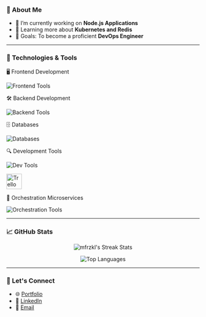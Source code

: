 ### 🌱 About Me

- 🔭 I’m currently working on **Node.js Applications**
- 🌱 Learning more about **Kubernetes and Redis**
- 🎯 Goals: To become a proficient **DevOps Engineer**

---

### 🔧 Technologies & Tools

🖥️ Frontend Development
<p align="left"> <img src="https://skillicons.dev/icons?i=react,tailwindcss,scss,css,html,vite" alt="Frontend Tools" /> </p>

🛠️ Backend Development
<p align="left"> <img src="https://skillicons.dev/icons?i=nodejs,express,typescript,javascript,python" alt="Backend Tools" /> </p>

🗄️ Databases
<p align="left"> <img src="https://skillicons.dev/icons?i=postgresql,mongodb,mysql" alt="Databases" /> </p>

🔍 Development Tools
<p align="left"> <img src="https://skillicons.dev/icons?i=git,docker" alt="Dev Tools" /> </p>
<p align="left"> <img src="https://upload.wikimedia.org/wikipedia/commons/7/7a/Trello-logo-blue.svg" alt="Trello" width="40" height="40" /> </p>

🚀 Orchestration Microservices
<p align="left"> <img src="https://skillicons.dev/icons?i=kubernetes" alt="Orchestration Tools" /> </p>

---

### 📈 GitHub Stats

<p align="center">
  <img src="https://github-readme-streak-stats.herokuapp.com/?user=mfrzkl&theme=tokyonight" alt="mfrzkl's Streak Stats" />
</p>
<p align="center">
  <img src="https://github-readme-stats.vercel.app/api/top-langs?username=mfrzkl&hide=java,html,css.scss,makefile,asp.net&layout=compact&theme=tokyonight" alt="Top Languages" />
</p>

---

### 🤝 Let's Connect

- 🌐 [Portfolio](https://your-portfolio-link.com)
- 💼 [LinkedIn](https://linkedin.com/in/mfrzkl)
- 📧 [Email](mailto:your-email@example.com)
